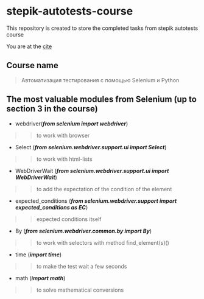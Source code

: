 # stepik-autotests-course
This repository is created to store the completed tasks from stepik autotests course

You are at the [cite](https://github.com/BerezinaElizaveta/stepik-autotests-course)

## Course name
> Автоматизация тестирования с помощью Selenium и Python

## The most valuable modules from Selenium (up to section 3 in the course)
- webdriver(***from selenium import webdriver***)
>> to work with browser
- Select (***from selenium.webdriver.support.ui import Select***)
>> to work with html-lists
- WebDriverWait (***from selenium.webdriver.support.ui import WebDriverWait***)
>> to add the expectation of the condition of the element
- expected_conditions (***from selenium.webdriver.support import expected_conditions as EC***)
>> expected conditions itself
- By (***from selenium.webdriver.common.by import By***)
>> to work with selectors with method find_element(s)()
- time (***import time***)
>> to make the test wait a few seconds
- math (***import math***)
>> to solve mathematical conversions
